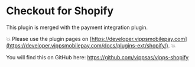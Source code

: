 # Checkout for Shopify

This plugin is merged with the payment integration plugin.


💥 Please use the plugin pages on [https://developer.vippsmobilepay.com](https://developer.vippsmobilepay.com/docs/plugins-ext/shopify/). 💥

You will find this on GitHub here: https://github.com/vippsas/vipps-shopify
